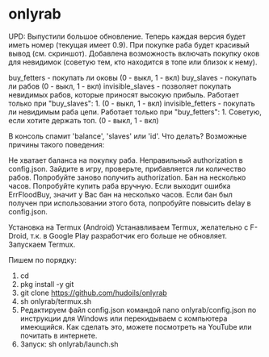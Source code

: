 # onlyrab
UPD: Выпустили большое обновление.
Теперь каждая версия будет иметь номер (текущая имеет 0.9). При покупке раба будет красивый вывод (см. скриншот). Добавлена возможность включать покупку оков для невидимок (советую тем, кто находится в топе или близок к нему).

buy_fetters - покупать ли оковы (0 - выкл, 1 - вкл)
buy_slaves - покупать ли рабов (0 - выкл, 1 - вкл)
invisible_slaves - позволяет покупать невидимых рабов, которые приносят высокую прибыль. Работает только при "buy_slaves": 1. (0 - выкл, 1 - вкл)
invisible_fetters - покупать ли невидимым раба цепи. Работает только при "buy_fetters": 1. Советую, если хотите держать топ. (0 - выкл, 1 - вкл)

В консоль спамит 'balance', 'slaves' или 'id'. Что делать?
Возможные причины такого поведения:

Не хватает баланса на покупку раба.
Неправильный authorization в config.json. Зайдите в игру, проверьте, прибавляется ли количество рабов. Попробуйте заново получить authorization.
Бан на несколько часов. Попробуйте купить раба вручную. Если выходит ошибка ErrFloodBuy, значит у Вас бан на несколько часов. Если бан был получен при использовании этого бота, попробуйте повысить delay в config.json.

Установка на Termux (Android)
Устанавливаем Termux, желательно с F-Droid, т.к. в Google Play разработчик его больше не обновляет.
Запускаем Termux.

Пишем по порядку:
1. cd
2. pkg install -y git
3. git clone https://github.com/hudoils/onlyrab
4. sh onlyrab/termux.sh
5. Редактируем файл config.json командой nano onlyrab/config.json по инструкции для Windows или перекидываем с компьютера имеющийся. Как сделать это, можете посмотреть на YouTube или почитать в интернете.
6. Запуск: sh onlyrab/launch.sh

